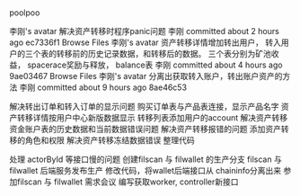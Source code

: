 # 

poolpoo


李刚's avatar
解决资产转移时程序panic问题
李刚 committed about 2 hours ago
ec7336f1  Browse Files
李刚's avatar
资产转移详情增加转出用户， 转入用户的三个表的转移前的历史记录数据，和转移后的数据。 三个表分别为矿池收益， spacerace奖励与释放， balance表
李刚 committed about 4 hours ago
9ae03467  Browse Files
李刚's avatar
分离出获取转入账户，转出账户资产的方法
李刚 committed about 9 hours ago
8ae46c53



解决转出订单和转入订单的显示问题
购买订单表与产品表连接，显示产品名字
资产转移详情按用户中心新版数据显示
转移列表添加用户的account
解决资产转移资金账户表的历史数据和当前数据错误问题
解决资产转移报错的问题
添加资产转移的角色和权限
解决资产转移冻结数据错误
整理代码


处理 actorById 等接口慢的问题
创建filscan 与 filwallet 的生产分支
filscan 与 filwallet 后端服务发布生产
修改代码，将wallet后端接口从 chaininfo分离出来
参加filscan 与 filwallet 需求会议
编写获取worker, controller新接口


